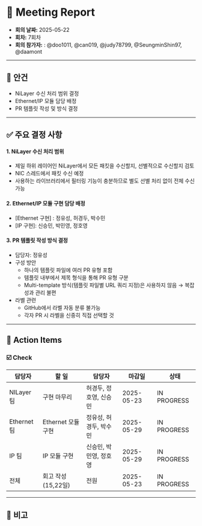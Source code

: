 # 📝 Meeting Report

- **회의 날짜:** 2025-05-22
- **회차:** 7회차
- **회의 참가자:** : @doo1011, @can019, @judy78799, @SeungminShin97, @daamont

---

## 📌 안건
- NiLayer 수신 처리 범위 결정
- Ethernet/IP 모듈 담당 배정
- PR 템플릿 작성 및 방식 결정

---

## ✅ 주요 결정 사항
#### 1. NiLayer 수신 처리 범위
- 제일 하위 레이어인 NiLayer에서 모든 패킷을 수신할지, 선별적으로 수신할지 검토
- NIC 스레드에서 패킷 수신 예정
- 사용하는 라이브러리에서 필터링 기능이 충분하므로 별도 선별 처리 없이 전체 수신 가능
  
#### 2. Ethernet/IP 모듈 구현 담당 배정
- [Ethernet 구현] : 정유성, 허경두, 박수민
- [IP 구현]: 신승민, 박민영, 정호영
  
#### 3. PR 템플릿 작성 방식 결정
- 담당자: 정유성
- 구성 방안
  - 하나의 템플릿 파일에 여러 PR 유형 포함
  - 템플릿 내부에서 제목 형식을 통해 PR 유형 구분
  - Multi-template 방식(템플릿 파일별 URL 쿼리 지정)은 사용하지 않음 → 복잡성과 관리 불편
- 라벨 관련
  - GitHub에서 라벨 자동 분류 불가능
  - 각자 PR 시 라벨을 신중히 직접 선택할 것
---



## 🔄 Action Items
### ☑️ Check
| 담당자       | 할 일             | 담당자           | 마감일        | 상태          |
| ---------- | --------------- | ------------- | ---------- | ----------- |
| NILayer 팀         | 구현 마무리 | 허경두, 정호영, 신승민            | 2025-05-23 | IN PROGRESS |
| Ethernet 팀 | Ethernet 모듈 구현  | 정유성, 허경두, 박수민 | 2025-05-29 | IN PROGRESS |
| IP 팀       | IP 모듈 구현        | 신승민, 박민영, 정호영 | 2025-05-29 | IN PROGRESS |
| 전체         | 회고 작성 (15,22일) | 전원            | 2025-05-23 | IN PROGRESS |


---

## 💬 비고
